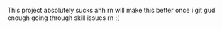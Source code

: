 This project absolutely sucks ahh rn 
will make this better once i git gud enough
going through skill issues rn :(
